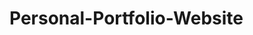 # Personal-Portfolio-Website

<!-- Create Start Page -->
<!-- Start To Header -->
<!-- After The Start Of The Project, I Decided To Make It a Jack Sparrow Page -->
<!-- HOME Completed -->
<!-- ABOUT Completed -->
<!-- SKILLS Completed -->
<!-- QUALIFICATION Completed -->
<!-- SERVICES Completed -->
<!-- PORTFOLIO ENDS -->
<!-- TESTIMONIAL END -->
<!-- CONTACT ME -->
